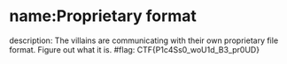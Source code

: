 # name:Proprietary format
description: The villains are communicating with their own proprietary file format. Figure out what it is.
#flag: CTF{P1c4Ss0_woU1d_B3_pr0UD}